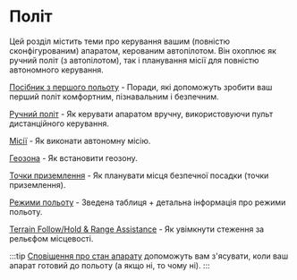 # Політ

Цей розділ містить теми про керування вашим (повністю сконфігурованим) апаратом, керованим автопілотом. Він охоплює як ручний політ (з автопілотом), так і планування місії для повністю автономного керування.

[Посібник з першого польоту](../flying/first_flight_guidelines.md) - Поради, які допоможуть зробити ваш перший політ комфортним, пізнавальним і безпечним.

[Ручний політ](../flying/basic_flying.md) - Як керувати апаратом вручну, використовуючи пульт дистанційного керування.

[Місії](../flying/missions.md) - Як виконати автономну місію.

[Геозона](../flying/geofence.md) - Як встановити геозону.

[Точки приземлення](../flying/plan_safety_points.md) - Як планувати місця безпечної посадки (точки приземлення).

[Режими польоту](../flight_modes/README.md) - Зведена таблиця + детальна інформація про режими польоту.

[Terrain Follow/Hold & Range Assistance](../flying/terrain_following_holding.md) - Як увімкнути стеження за рельєфом місцевості.

:::tip
[Сповіщення про стан апарату](../getting_started/vehicle_status.md) допоможуть вам з'ясувати, коли ваш апарат готовий до польоту (а якщо ні, то чому ні).
:::
